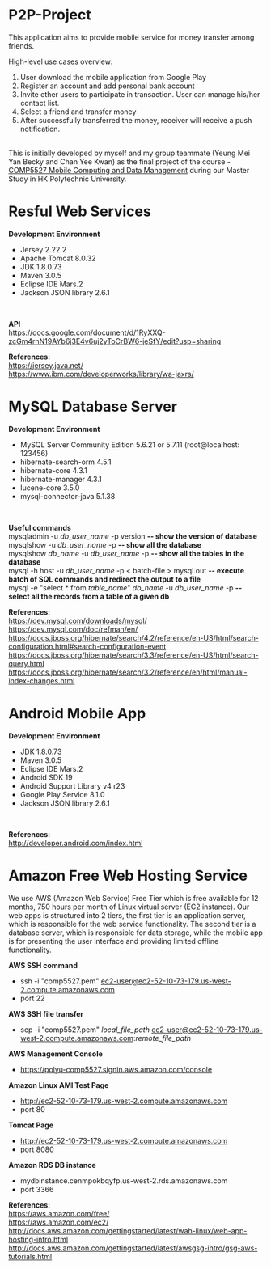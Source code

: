 # P2P-Project

This application aims to provide mobile service for money transfer among friends.

High-level use cases overview:<br>
1. User download the mobile application from Google Play<br>
2. Register an account and add personal bank account<br>
3. Invite other users to participate in transaction. User can manage his/her contact list.<br>
4. Select a friend and transfer money<br>
5. After successfully transferred the money, receiver will receive a push notification.<br>
<br>
This is initially developed by myself and my group teammate (Yeung Mei Yan Becky and Chan Yee Kwan) as the final project of the course - <u>COMP5527 Mobile Computing and Data Management</u> during our Master Study in HK Polytechnic University.
<br>

# Resful Web Services

<b>Development Environment</b>
- Jersey 2.22.2
- Apache Tomcat 8.0.32
- JDK 1.8.0.73
- Maven 3.0.5
- Eclipse IDE Mars.2
- Jackson JSON library 2.6.1
<br>

<b>API</b>
<br>
https://docs.google.com/document/d/1RyXXQ-zcGm4rnN19AYb6j3E4v6uj2yToCrBW6-jeSfY/edit?usp=sharing
<br>

<b>References:</b><br>
https://jersey.java.net/<br>
https://www.ibm.com/developerworks/library/wa-jaxrs/<br>

# MySQL Database Server

<b>Development Environment</b>
- MySQL Server Community Edition 5.6.21 or 5.7.11 (root@localhost: 123456)
- hibernate-search-orm 4.5.1
- hibernate-core 4.3.1
- hibernate-manager 4.3.1
- lucene-core 3.5.0
- mysql-connector-java 5.1.38
<br>

<b>Useful commands</b><br>
mysqladmin -u <i>db_user_name</i> -p version <b>-- show the version of database</b><br>
mysqlshow -u <i>db_user_name</i> -p <b>-- show all the database</b><br>
mysqlshow <i>db_name</i> -u <i>db_user_name</i> -p <b>-- show all the tables in the database</b><br>
mysql -h host -u <i>db_user_name</i> -p < batch-file > mysql.out <b>-- execute batch of SQL commands and redirect the output to a file</b><br>
mysql -e "select * from <i>table_name</i>" <i>db_name</i> -u <i>db_user_name</i> -p <b>-- select all the records from a table of a given db</b><br>

<b>References:</b><br>
https://dev.mysql.com/downloads/mysql/<br>
https://dev.mysql.com/doc/refman/en/<br>
https://docs.jboss.org/hibernate/search/4.2/reference/en-US/html/search-configuration.html#search-configuration-event<br>
https://docs.jboss.org/hibernate/search/3.3/reference/en-US/html/search-query.html<br>
https://docs.jboss.org/hibernate/search/3.2/reference/en/html/manual-index-changes.html<br>

# Android Mobile App

<b>Development Environment</b>
- JDK 1.8.0.73
- Maven 3.0.5
- Eclipse IDE Mars.2
- Android SDK 19
- Android Support Library v4 r23
- Google Play Service 8.1.0
- Jackson JSON library 2.6.1
<br>

<b>References:</b><br>
http://developer.android.com/index.html<br>

# Amazon Free Web Hosting Service

We use AWS (Amazon Web Service) Free Tier which is free available for 12 months, 750 hours per month of Linux virtual server (EC2 instance). Our web apps is structured into 2 tiers, the first tier is an application server, which is responsible for the web service functionality. The second tier is a database server, which is responsible for data storage, while the mobile app is for presenting the user interface and providing limited offline functionality.

<b>AWS SSH command</b>
- ssh -i "comp5527.pem" ec2-user@ec2-52-10-73-179.us-west-2.compute.amazonaws.com<br>
- port 22<br>

<b>AWS SSH file transfer</b>
- scp -i "comp5527.pem" <i>local_file_path</i> ec2-user@ec2-52-10-73-179.us-west-2.compute.amazonaws.com:<i>remote_file_path</i><br>

<b>AWS Management Console</b><br>
- https://polyu-comp5527.signin.aws.amazon.com/console<br>

<b>Amazon Linux AMI Test Page</b> 
- http://ec2-52-10-73-179.us-west-2.compute.amazonaws.com<br>
- port 80<br>

<b>Tomcat Page</b>
- http://ec2-52-10-73-179.us-west-2.compute.amazonaws.com
- port 8080<br>

<b>Amazon RDS DB instance</b>
- mydbinstance.cenmpokbqyfp.us-west-2.rds.amazonaws.com<br>
- port 3366<br>

<b>References:</b><br>
https://aws.amazon.com/free/<br>
https://aws.amazon.com/ec2/<br>
http://docs.aws.amazon.com/gettingstarted/latest/wah-linux/web-app-hosting-intro.html<br>
http://docs.aws.amazon.com/gettingstarted/latest/awsgsg-intro/gsg-aws-tutorials.html<br>
